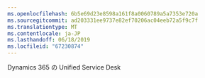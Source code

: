 ```yaml
---
ms.openlocfilehash: 6b5e69d23e8598a161f8a0060789a5a7353e720a
ms.sourcegitcommit: ad203331ee9737e82ef70206ac04eeb72a5f9c7f
ms.translationtype: MT
ms.contentlocale: ja-JP
ms.lasthandoff: 06/18/2019
ms.locfileid: "67230874"
---
```

Dynamics 365 の Unified Service Desk